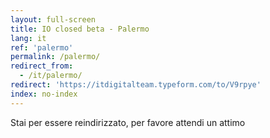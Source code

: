 ```yaml
---
layout: full-screen
title: IO closed beta - Palermo
lang: it
ref: 'palermo'
permalink: /palermo/
redirect_from:
  - /it/palermo/
redirect: 'https://itdigitalteam.typeform.com/to/V9rpye'
index: no-index
---
```


<p class="text-left"><span class="loading-animated">Stai per essere reindirizzato, per favore attendi un attimo</span></p>
